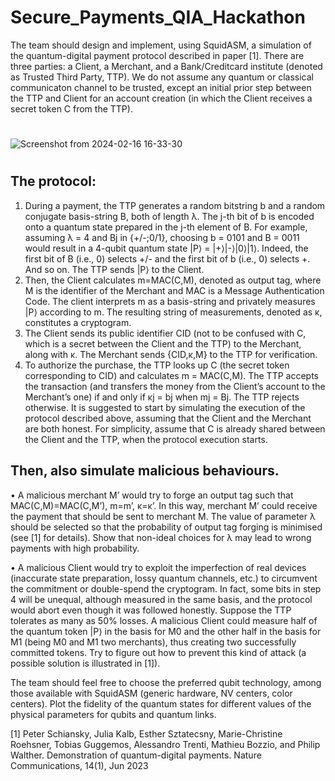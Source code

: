 # Secure_Payments_QIA_Hackathon

The team should design and implement, using SquidASM, a simulation of the quantum-digital payment
protocol described in paper [1].
There are three parties: a Client, a Merchant, and a Bank/Creditcard institute (denoted as Trusted Third
Party, TTP). We do not assume any quantum or classical communicaton channel to be trusted, except
an initial prior step between the TTP and Client for an account creation (in which the Client receives a
secret token C from the TTP).
#

![Screenshot from 2024-02-16 16-33-30](https://github.com/Ilie-Cristi/Secure_Payments_QIA_Hackathon/assets/61991016/c383ec69-7f90-457e-90dc-2670e6ba95dc)

#

## The protocol:
1. During a payment, the TTP generates a random bitstring b and a random conjugate basis-string B, both of length λ. The j-th bit of b is encoded onto a quantum state prepared in the j-th element of B. For example, assuming λ = 4 and Bj in {+/-;0/1}, choosing b = 0101 and B = 0011 would result in a 4-qubit quantum state |P⟩ = |+⟩|-⟩|0⟩|1⟩. Indeed, the first bit of B (i.e., 0) selects +/- and the first bit of b (i.e., 0) selects +. And so on. The TTP sends |P⟩ to the Client.
2. Then, the Client calculates m=MAC(C,M), denoted as output tag, where M is the identifier of the Merchant and MAC is a Message Authentication Code. The client interprets m as a basis-string and privately measures |P⟩ according to m. The resulting string of measurements, denoted as κ, constitutes a cryptogram.
3. The Client sends its public identifier CID (not to be confused with C, which is a secret between the Client and the TTP) to the Merchant, along with κ. The Merchant sends {CID,κ,M} to the TTP for verification.
4. To authorize the purchase, the TTP looks up C (the secret token corresponding to CID) and calculates m = MAC(C,M). The TTP accepts the transaction (and transfers the money from the Client’s account to the Merchant’s one) if and only if κj = bj when mj = Bj. The TTP rejects otherwise.
It is suggested to start by simulating the execution of the protocol described above, assuming that the Client and the Merchant are both honest. For simplicity, assume that C is already shared between the Client and the TTP, when the protocol execution starts.

## Then, also simulate malicious behaviours.

• A malicious merchant M’ would try to forge an output tag such that MAC(C,M)=MAC(C,M’), m=m’, κ=κ’. In this way, merchant M’ could receive the payment that should be sent to merchant M. The value of parameter λ should be selected so that the probability of output tag forging is minimised (see [1] for details). Show that non-ideal choices for λ may lead to wrong payments with high probability.

• A malicious Client would try to exploit the imperfection of real devices (inaccurate state preparation, lossy quantum channels, etc.) to circumvent the commitment or double-spend the cryptogram. In fact, some bits in step 4 will be unequal, although measured in the same basis, and the protocol would abort even though it was followed honestly. Suppose the TTP tolerates as many as 50% losses. A malicious Client could measure half of the quantum token |P⟩ in the basis for M0 and the other half in the basis for M1 (being M0 and M1 two merchants), thus creating two successfully committed tokens. Try to figure out how to prevent this kind of attack (a possible solution is illustrated in [1]).

The team should feel free to choose the preferred qubit technology, among those available with SquidASM (generic hardware, NV centers, color centers). Plot the fidelity of the quantum states for different values of the physical parameters for qubits and quantum links.


[1] Peter Schiansky, Julia Kalb, Esther Sztatecsny, Marie-Christine Roehsner, Tobias Guggemos, Alessandro Trenti,
Mathieu Bozzio, and Philip Walther. Demonstration of quantum-digital payments. Nature Communications,
14(1), Jun 2023
